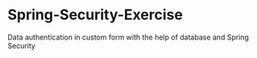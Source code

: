 # Spring-Security-Exercise

Data authentication in custom form with the help of database and Spring Security
